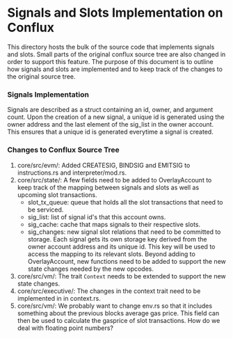 # Signals and Slots Implementation on Conflux
This directory hosts the bulk of the source code that implements signals and slots. Small parts of the original conflux source tree are also changed in order to support this feature. The purpose of this document is to outline how signals and slots are implemented and to keep track of the changes to the original source tree.

### Signals Implementation
Signals are described as a struct containing an id, owner, and argument count. Upon the creation of a new signal, a unique id is generated using the owner address and the last element of the sig_list in the owner account. This ensures that a unique id is generated everytime a signal is created.

### Changes to Conflux Source Tree
1. core/src/evm/: Added CREATESIG, BINDSIG and EMITSIG to instructions.rs and interpreter/mod.rs. 
2. core/src/state/: A few fields need to be added to OverlayAccount to keep track of the mapping between signals and slots as well as upcoming slot transactions. 
    * slot_tx_queue: queue that holds all the slot transactions that need to be serviced.
    * sig_list: list of signal id's that this account owns.
    * sig_cache: cache that maps signals to their respective slots.
    * sig_changes: new signal slot relations that need to be committed to storage.
Each signal gets its own storage key derived from the owner account address and its unique id. This key will be used to access the mapping to its relevant slots. 
Beyond adding to OverlayAccount, new functions need to be added to support the new state changes needed by the new opcodes.
3. core/src/vm/: The trait ```Context``` needs to be extended to support the new state changes. 
4. core/src/executive/: The changes in the context trait need to be implemented in in context.rs.
5. core/src/vm/: We probably want to change env.rs so that it includes something about the previous blocks average gas price. This field can then be used to calculate the gasprice of slot transactions. How do we deal with floating point numbers?